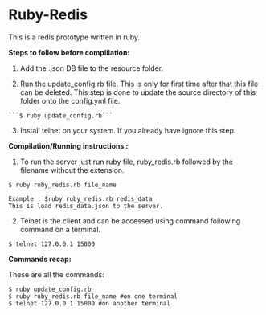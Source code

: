 # Ruby-Redis

This is a redis prototype written in ruby.

**Steps to follow before complilation:**

  1. Add the .json DB file to the resource folder.

  2. Run the update_config.rb file. This is only for first time after that this file can be deleted. This step is done to update the source directory of this folder onto the config.yml file.

    ```$ ruby update_config.rb```

  3. Install telnet on your system. If you already have ignore this step.

**Compilation/Running instructions :**

  1. To run the server just run ruby file, ruby_redis.rb followed by the filename without the extension.
		
    $ ruby ruby_redis.rb file_name

    Example : $ruby ruby_redis.rb redis_data 
    This is load redis_data.json to the server.

  2. Telnet is the client and can be accessed using command following command on a terminal.

    $ telnet 127.0.0.1 15000

**Commands recap:**
  
  These are all the commands:
  
    $ ruby update_config.rb
    $ ruby ruby_redis.rb file_name #on one terminal
    $ telnet 127.0.0.1 15000 #on another terminal